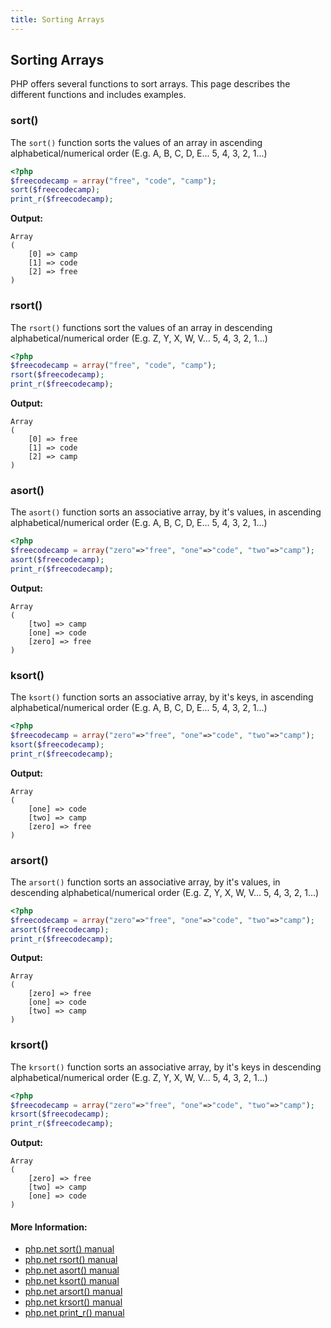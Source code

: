 ```yaml
---
title: Sorting Arrays
---
```

## Sorting Arrays

PHP offers several functions to sort arrays. This page describes the different functions and includes examples.

### sort()
The `sort()` function sorts the values of an array in ascending alphabetical/numerical order (E.g. A, B, C, D, E... 5, 4, 3, 2, 1...)
```PHP
<?php
$freecodecamp = array("free", "code", "camp");
sort($freecodecamp);
print_r($freecodecamp);
```
**Output:**
```text
Array
(
    [0] => camp
    [1] => code
    [2] => free
)
```

### rsort()
The `rsort()` functions sort the values of an array in descending alphabetical/numerical order (E.g. Z, Y, X, W, V... 5, 4, 3, 2, 1...)
```PHP
<?php
$freecodecamp = array("free", "code", "camp");
rsort($freecodecamp);
print_r($freecodecamp);
```
**Output:**
```text
Array
(
    [0] => free
    [1] => code
    [2] => camp
)
```

### asort()
The `asort()` function sorts an associative array, by it's values, in ascending alphabetical/numerical order (E.g. A, B, C, D, E... 5, 4, 3, 2, 1...)
```PHP
<?php
$freecodecamp = array("zero"=>"free", "one"=>"code", "two"=>"camp");
asort($freecodecamp);
print_r($freecodecamp);
```
**Output:**
```text
Array
(
    [two] => camp
    [one] => code
    [zero] => free
)
```

### ksort()
The `ksort()` function sorts an associative array, by it's keys, in ascending alphabetical/numerical order (E.g. A, B, C, D, E... 5, 4, 3, 2, 1...)
```PHP
<?php
$freecodecamp = array("zero"=>"free", "one"=>"code", "two"=>"camp");
ksort($freecodecamp);
print_r($freecodecamp);
```
**Output:**
```text
Array
(
    [one] => code
    [two] => camp
    [zero] => free
)
```

### arsort()
The `arsort()` function sorts an associative array, by it's values, in descending alphabetical/numerical order (E.g. Z, Y, X, W, V... 5, 4, 3, 2, 1...)
```PHP
<?php
$freecodecamp = array("zero"=>"free", "one"=>"code", "two"=>"camp");
arsort($freecodecamp);
print_r($freecodecamp);
```
**Output:**
```text
Array
(
    [zero] => free
    [one] => code
    [two] => camp
)
```

### krsort()
The `krsort()` function sorts an associative array, by it's keys in descending alphabetical/numerical order (E.g. Z, Y, X, W, V... 5, 4, 3, 2, 1...)
```PHP
<?php
$freecodecamp = array("zero"=>"free", "one"=>"code", "two"=>"camp");
krsort($freecodecamp);
print_r($freecodecamp);
```
**Output:**
```text
Array
(
    [zero] => free
    [two] => camp
    [one] => code
)
```

#### More Information:
* <a href="https://secure.php.net/manual/en/function.sort.php" rel="nofollow">php.net sort() manual</a>
* <a href="https://secure.php.net/manual/en/function.rsort.php" rel="nofollow">php.net rsort() manual</a>
* <a href="https://secure.php.net/manual/en/function.asort.php" rel="nofollow">php.net asort() manual</a>
* <a href="https://secure.php.net/manual/en/function.ksort.php" rel="nofollow">php.net ksort() manual</a>
* <a href="https://secure.php.net/manual/en/function.arsort.php" rel="nofollow">php.net arsort() manual</a>
* <a href="https://secure.php.net/manual/en/function.krsort.php" rel="nofollow">php.net krsort() manual</a>
* <a href="https://secure.php.net/manual/en/function.print-r.php" rel="nofollow">php.net print_r() manual</a>
